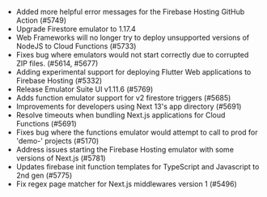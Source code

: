 - Added more helpful error messages for the Firebase Hosting GitHub Action (#5749)
- Upgrade Firestore emulator to 1.17.4
- Web Frameworks will no longer try to deploy unsupported versions of NodeJS to Cloud Functions (#5733)
- Fixes bug where emulators would not start correctly due to corrupted ZIP files. (#5614, #5677)
- Adding experimental support for deploying Flutter Web applications to Firebase Hosting (#5332)
- Release Emulator Suite UI v1.11.6 (#5769)
- Adds function emulator support for v2 firestore triggers (#5685)
- Improvements for developers using Next 13's app directory (#5691)
- Resolve timeouts when bundling Next.js applications for Cloud Functions (#5691)
- Fixes bug where the functions emulator would attempt to call to prod for 'demo-' projects (#5170)
- Address issues starting the Firebase Hosting emulator with some versions of Next.js (#5781)
- Updates firebase init function templates for TypeScript and Javascript to 2nd gen (#5775)
- Fix regex page matcher for Next.js middlewares version 1 (#5496)